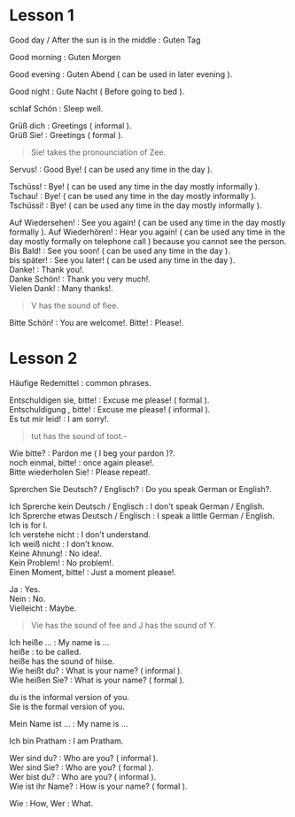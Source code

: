 # Lesson 1

Good day / After the sun is in the middle : Guten Tag

Good morning : Guten Morgen

Good evening : Guten Abend ( can be used in later evening ).

Good night : Gute Nacht ( Before going to bed ).

schlaf Schön : Sleep well.

Grüß dich : Greetings ( informal ).  
Grüß Sie! : Greetings ( formal ).

> Sie! takes the pronounciation of Zee.

Servus! : Good Bye! ( can be used any time in the day ).

Tschüss! : Bye! ( can be used any time in the day mostly informally ).
Tschau! : Bye! ( can be used any time in the day mostly informally ).
Tschüssi! : Bye! ( can be used any time in the day mostly informally ).

Auf Wiedersehen! : See you again! ( can be used any time in the day mostly formally ).
Auf Wiederhören! : Hear you again! ( can be used any time in the day mostly formally on telephone call ) because you cannot see the person.  
Bis Bald! : See you soon! ( can be used any time in the day ).  
bis später! : See you later! ( can be used any time in the day ).  
Danke! : Thank you!.  
Danke Schön! : Thank you very much!.  
Vielen Dank! : Many thanks!.

> V has the sound of fiee.

Bitte Schön! : You are welcome!.
Bitte! : Please!.

# Lesson 2

Häufige Redemittel : common phrases.

Entschuldigen sie, bitte! : Excuse me please! ( formal ).  
Entschuldigung , bitte! : Excuse me please! ( informal ).  
Es tut mir leid! : I am sorry!.

> tut has the sound of toot.-

Wie bitte? : Pardon me ( I beg your pardon )?.  
noch einmal, bitte! : once again please!.  
Bitte wiederholen Sie! : Please repeat!.

Sprerchen Sie Deutsch? / Englisch? : Do you speak German or English?.

Ich Sprerche kein Deutsch / Englisch : I don't speak German / English.  
Ich Sprerche etwas Deutsch / Englisch : I speak a little German / English.  
Ich is for I.  
Ich verstehe nicht : I don't understand.  
Ich weiß nicht : I don't know.  
Keine Ahnung! : No idea!.  
Kein Problem! : No problem!.  
Einen Moment, bitte! : Just a moment please!.

Ja : Yes.  
Nein : No.  
Vielleicht : Maybe.

> Vie has the sound of fee and J has the sound of Y.

Ich heiße ... : My name is ...  
heiße : to be called.  
heiße has the sound of hiise.  
Wie heißt du? : What is your name? ( informal ).  
Wie heißen Sie? : What is your name? ( formal ).

du is the informal version of you.  
Sie is the formal version of you.

Mein Name ist ... : My name is ...

Ich bin Pratham : I am Pratham.

Wer sind du? : Who are you? ( informal ).  
Wer sind Sie? : Who are you? ( formal ).  
Wer bist du? : Who are you? ( informal ).  
Wie ist ihr Name? : How is your name? ( formal ).

Wie : How, Wer : What.

